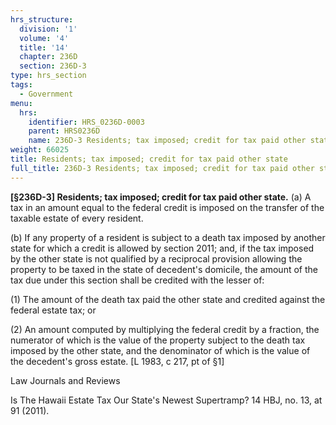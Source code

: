 ```yaml
---
hrs_structure:
  division: '1'
  volume: '4'
  title: '14'
  chapter: 236D
  section: 236D-3
type: hrs_section
tags:
  - Government
menu:
  hrs:
    identifier: HRS_0236D-0003
    parent: HRS0236D
    name: 236D-3 Residents; tax imposed; credit for tax paid other state
weight: 66025
title: Residents; tax imposed; credit for tax paid other state
full_title: 236D-3 Residents; tax imposed; credit for tax paid other state
---
```

**[§236D-3] Residents; tax imposed; credit for tax paid other state.** (a) A tax in an amount equal to the federal credit is imposed on the transfer of the taxable estate of every resident.

(b) If any property of a resident is subject to a death tax imposed by another state for which a credit is allowed by section 2011; and, if the tax imposed by the other state is not qualified by a reciprocal provision allowing the property to be taxed in the state of decedent's domicile, the amount of the tax due under this section shall be credited with the lesser of:

(1) The amount of the death tax paid the other state and credited against the federal estate tax; or

(2) An amount computed by multiplying the federal credit by a fraction, the numerator of which is the value of the property subject to the death tax imposed by the other state, and the denominator of which is the value of the decedent's gross estate. [L 1983, c 217, pt of §1]

Law Journals and Reviews

Is The Hawaii Estate Tax Our State's Newest Supertramp? 14 HBJ, no. 13, at 91 (2011).